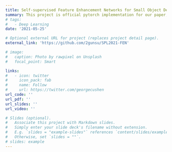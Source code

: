 ```yaml
---
title: Self-supervised Feature Enhancement Networks for Small Object Detection in Noisy Images
summary: This project is official pytorch implementation for our paper, "Self-supervised Feature Enhancement Networks for Small Object Detection in Noisy Images" (IEEE Signal Processing Letters 21')
# tags:
#   - Deep Learning
date: '2021-05-25'

# Optional external URL for project (replaces project detail page).
external_link: 'https://github.com/2gunsu/SPL2021-FEN'

# image:
#   caption: Photo by rawpixel on Unsplash
#   focal_point: Smart

links:
#   - icon: twitter
#     icon_pack: fab
#     name: Follow
#     url: https://twitter.com/georgecushen
url_code: ''
url_pdf: ''
url_slides: ''
url_video: ''

# Slides (optional).
#   Associate this project with Markdown slides.
#   Simply enter your slide deck's filename without extension.
#   E.g. `slides = "example-slides"` references `content/slides/example-slides.md`.
#   Otherwise, set `slides = ""`.
# slides: example
---
```

